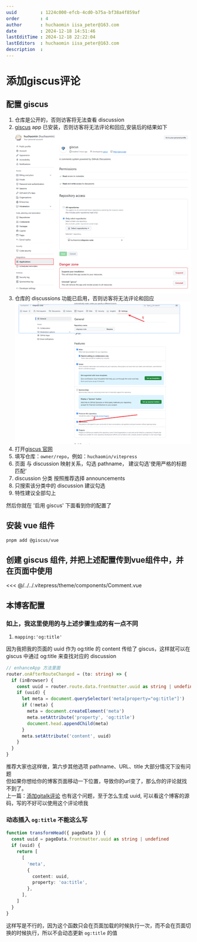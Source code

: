 ```yaml
---
uuid         : 1224c000-efcb-4cd0-b75a-bf38a4f859af
order        : 4
author       : huchaomin iisa_peter@163.com
date         : 2024-12-18 14:51:46
lastEditTime : 2024-12-18 22:22:04
lastEditors  : huchaomin iisa_peter@163.com
description  :
---
```


# 添加giscus评论

## 配置 giscus

1. 仓库是公开的，否则访客将无法查看 discussion
2. [giscus](https://github.com/apps/giscus) app 已安装，否则访客将无法评论和回应,安装后的结果如下
  ![giscus安装结果](./giscus安装结果.png)
3. 仓库的 discussions 功能已启用，否则访客将无法评论和回应
  ![discussions功能已启用](./discussions功能已启用.png)
4. 打开[giscus 官网](https://giscus.app/zh-CN)
5. 填写仓库：`owner/repo`，例如：`huchaomin/vitepress`
6. 页面 与 discussion 映射关系，勾选 pathname， 建议勾选'使用严格的标题匹配'
7. discussion 分类 按照推荐选择 announcements
8. 只搜索该分类中的 discussion 建议勾选
9. 特性建议全部勾上

然后你就在 '启用 giscus' 下面看到你的配置了

## 安装 vue 组件

```bash
pnpm add @giscus/vue
```

## 创建 giscus 组件, 并把上述配置传到vue组件中，并在页面中使用

<<< @/../../.vitepress/theme/components/Comment.vue

## 本博客配置

### 如上，我这里使用的与上述步骤生成的有一点不同

1. `mapping:'og:title'`

因为我把我的页面的 uuid 作为 og:title 的 content 传给了 giscus，这样就可以在 giscus 中通过 og:title 来查找对应的 discussion

```ts
// enhanceApp 方法里面
router.onAfterRouteChanged = (to: string) => {
  if (inBrowser) {
    const uuid = router.route.data.frontmatter.uuid as string | undefined
    if (uuid) {
      let meta = document.querySelector('meta[property="og:title"]')
      if (!meta) {
        meta = document.createElement('meta')
        meta.setAttribute('property', 'og:title')
        document.head.appendChild(meta)
      }
      meta.setAttribute('content', uuid)
    }
  }
}
```

推荐大家也这样做，第六步其他选项 pathname、URL、title 大部分情况下没有问题<br>
但如果你想给你的博客页面移动一下位置，导致你的url变了，那么你的评论就找不到了。 <br>
上一篇：[添加gitalk评论](../添加gitalk评论/index.md) 也有这个问题，至于怎么生成 uuid, 可以看这个博客的源码，写的不好可以使用这个评论喷我

### 动态插入 `og:title` 不能这么写

```ts
function transformHead({ pageData }) {
  const uuid = pageData.frontmatter.uuid as string | undefined
  if (uuid) {
    return [
      [
        'meta',
        {
          content: uuid,
          property: 'oa:title',
        },
      ],
    ]
  }
}
```

这样写是不行的，因为这个函数只会在页面加载的时候执行一次，而不会在页面切换的时候执行，所以不会动态更新 `og:title` 的值
